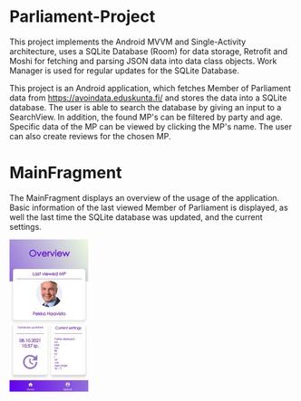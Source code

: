 # Parliament-Project
This project implements the Android MVVM and Single-Activity architecture, uses a SQLite Database (Room) for data storage, Retrofit and Moshi for fetching and parsing JSON data into data class objects. Work Manager is used for regular updates for the SQLite Database. 

This project is an Android application, which fetches Member of Parliament data from https://avoindata.eduskunta.fi/ and stores the data into a SQLite database. The user is able to search the database by giving an input to a SearchView. In addition, the found MP's can be filtered by party and age. Specific data of the MP can be viewed by clicking the MP's name. The user can also create reviews for the chosen MP.

# MainFragment
The MainFragment displays an overview of the usage of the application. Basic information of the last viewed Member of Parliament is displayed, as well the last time the SQLite database was updated, and the current settings.
<p>
  <img src="https://github.com/AOskari/Parliament-Project/blob/master/images/main_demo.jpg">
</p>
